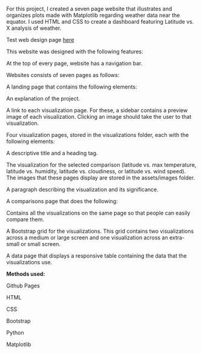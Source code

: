 For this project, I created a seven page website that illustrates and organizes plots made with Matplotlib regarding weather data near the equator. I used HTML and CSS to create a dashboard featuring Latitude vs. X analysis of weather.

Test web design page <a href="https://alliecarlile.github.io/Web-Design-Challenge/visualizations/landingpage.html">here</a>

This website was designed with the following features:


At the top of every page, website has a navigation bar.

Websites consists of seven pages as follows:

A landing page that contains the following elements:

An explanation of the project.

A link to each visualization page. For these, a sidebar contains a preview image of each visualization. Clicking an image should take the user to that visualization.

Four visualization pages, stored in the visualizations folder, each with the following elements:

A descriptive title and a heading tag.

The visualization for the selected comparison (latitude vs. max temperature, latitude vs. humidity, latitude vs. cloudiness, or latitude vs. wind speed). The images that these pages display are stored in the assets/images folder.

A paragraph describing the visualization and its significance.

A comparisons page that does the following:

Contains all the visualizations on the same page so that people can easily compare them.

A Bootstrap grid for the visualizations. This grid contains two visualizations across a medium or large screen and one visualization across an extra-small or small screen.

A data page that displays a responsive table containing the data that the visualizations use. 

**Methods used:**

Github Pages

HTML

CSS

Bootstrap 

Python 

Matplotlib
